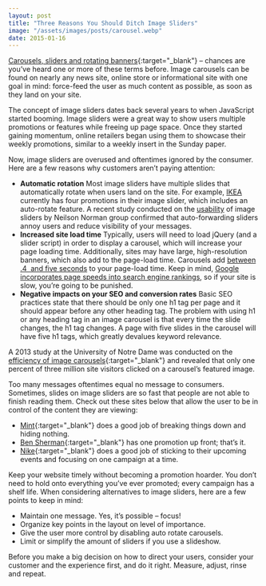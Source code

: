 ```yaml
---
layout: post
title: "Three Reasons You Should Ditch Image Sliders"
image: "/assets/images/posts/carousel.webp"
date: 2015-01-16
---
```

[Carousels, sliders and rotating banners](http://ux.stackexchange.com/questions/13951/what-is-the-difference-between-a-slider-a-gallery-and-a-carousel){:target="_blank"} – chances are you’ve heard one or more of these terms before. Image carousels can be found on nearly any news site, online store or informational site with one goal in mind: force-feed the user as much content as possible, as soon as they land on your site.

The concept of image sliders dates back several years to when JavaScript started booming. Image sliders were a great way to show users multiple promotions or features while freeing up page space. Once they started gaining momentum, online retailers began using them to showcase their weekly promotions, similar to a weekly insert in the Sunday paper.

Now, image sliders are overused and oftentimes ignored by the consumer. Here are a few reasons why customers aren’t paying attention:

*   **Automatic rotation** Most image sliders have multiple slides that automatically rotate when users land on the site. For example, [IKEA](http://www.ikea.com/us/en/) currently has four promotions in their image slider, which includes an auto-rotate feature. A recent study conducted on the [usability](http://www.nngroup.com/articles/auto-forwarding/) of image sliders by Neilson Norman group confirmed that auto-forwarding sliders annoy users and reduce visibility of your messages.
*   **Increased site load time** Typically, users will need to load jQuery (and a slider script) in order to display a carousel, which will increase your page loading time. Additionally, sites may have large, high-resolution banners, which also add to the page-load time. Carousels add [between .4  and five seconds](http://chrislema.com/comparing-premium-sliders-for-wordpress-by-performance/) to your page-load time. Keep in mind, [Google incorporates page speeds into search engine rankings](http://www.lauradhamilton.com/5-quick-and-easy-seo-tips), so if your site is slow, you’re going to be punished.
*   **Negative impacts on your SEO and conversion rates** Basic SEO practices state that there should be only one h1 tag per page and it should appear before any other heading tag. The problem with using h1 or any heading tag in an image carousel is that every time the slide changes, the h1 tag changes. A page with five slides in the carousel will have five h1 tags, which greatly devalues keyword relevance.

​A 2013 study at the University of Notre Dame was conducted on the [efficiency of image carousels](http://weedygarden.net/2013/01/carousel-stats/){:target="_blank"} and revealed that only one percent of three million site visitors clicked on a carousel’s featured image.

Too many messages oftentimes equal no message to consumers. Sometimes, slides on image sliders are so fast that people are not able to finish reading them. Check out these sites below that allow the user to be in control of the content they are viewing:

*   [Mint](https://www.mint.com/){:target="_blank"} does a good job of breaking things down and hiding nothing.
*   [Ben Sherman](http://www.bensherman.com/){:target="_blank"} has one promotion up front; that’s it.
*   [Nike](http://www.nike.com/us/en_us/?ref=https%3A%2F%2Fwww.google.com%2F){:target="_blank"} does a good job of sticking to their upcoming events and focusing on one campaign at a time.

Keep your website timely without becoming a promotion hoarder. You don’t need to hold onto everything you’ve ever promoted; every campaign has a shelf life. When considering alternatives to image sliders, here are a few points to keep in mind:

*   Maintain one message. Yes, it’s possible – focus!
*   Organize key points in the layout on level of importance.
*   Give the user more control by disabling auto rotate carousels.
*   Limit or simplify the amount of sliders if you use a slideshow.

Before you make a big decision on how to direct your users, consider your customer and the experience first, and do it right. Measure, adjust, rinse and repeat.